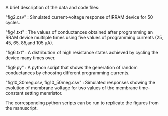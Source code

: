 A brief description of the data and code files:

"fig2.csv" : Simulated current-voltage response of RRAM device for 50 cycles.

"fig4.txt" : The values of conductances obtained after programming an RRAM device multilple times using five values of programming currents (25, 45, 65, 85,and 105 μA).

"fig6.txt" : A distribution of high resistance states achieved by cycling the device many times over.

"fig9.py" : A python script that shows the generation of random conductances by choosing different programming currents.

"fig10_30meg.csv, fig10_50meg.csv" : Simulated responses showing the evolution of membrane voltage for two values of the membrane time-constant setting memristor. 

The corresponding python scripts can be run to replicate the figures from the manuscript.
